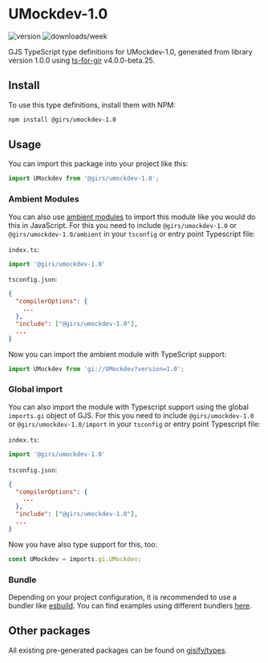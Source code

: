 
# UMockdev-1.0

![version](https://img.shields.io/npm/v/@girs/umockdev-1.0)
![downloads/week](https://img.shields.io/npm/dw/@girs/umockdev-1.0)


GJS TypeScript type definitions for UMockdev-1.0, generated from library version 1.0.0 using [ts-for-gir](https://github.com/gjsify/ts-for-gir) v4.0.0-beta.25.

## Install

To use this type definitions, install them with NPM:
```bash
npm install @girs/umockdev-1.0
```

## Usage

You can import this package into your project like this:
```ts
import UMockdev from '@girs/umockdev-1.0';
```

### Ambient Modules

You can also use [ambient modules](https://github.com/gjsify/ts-for-gir/tree/main/packages/cli#ambient-modules) to import this module like you would do this in JavaScript.
For this you need to include `@girs/umockdev-1.0` or `@girs/umockdev-1.0/ambient` in your `tsconfig` or entry point Typescript file:

`index.ts`:
```ts
import '@girs/umockdev-1.0'
```

`tsconfig.json`:
```json
{
  "compilerOptions": {
    ...
  },
  "include": ["@girs/umockdev-1.0"],
  ...
}
```

Now you can import the ambient module with TypeScript support: 

```ts
import UMockdev from 'gi://UMockdev?version=1.0';
```

### Global import

You can also import the module with Typescript support using the global `imports.gi` object of GJS.
For this you need to include `@girs/umockdev-1.0` or `@girs/umockdev-1.0/import` in your `tsconfig` or entry point Typescript file:

`index.ts`:
```ts
import '@girs/umockdev-1.0'
```

`tsconfig.json`:
```json
{
  "compilerOptions": {
    ...
  },
  "include": ["@girs/umockdev-1.0"],
  ...
}
```

Now you have also type support for this, too:

```ts
const UMockdev = imports.gi.UMockdev;
```

### Bundle

Depending on your project configuration, it is recommended to use a bundler like [esbuild](https://esbuild.github.io/). You can find examples using different bundlers [here](https://github.com/gjsify/ts-for-gir/tree/main/examples).

## Other packages

All existing pre-generated packages can be found on [gjsify/types](https://github.com/gjsify/types).

